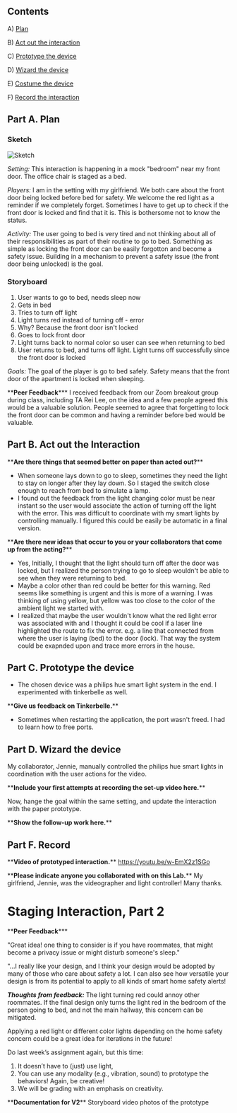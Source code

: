 ## Contents

A) [Plan](#part-a-plan) 

B) [Act out the interaction](#part-b-act-out-the-interaction) 

C) [Prototype the device](#part-c-prototype-the-device)

D) [Wizard the device](#part-d-wizard-the-device) 

E) [Costume the device](#part-e-costume-the-device)

F) [Record the interaction](#part-f-record)

## Part A. Plan 

### Sketch

 ![Sketch](https://user-images.githubusercontent.com/89586838/131934452-9b41c3f3-6a0f-4b01-b9e8-02559df1f2b4.jpg)

_Setting:_ 
This interaction is happening in a mock "bedroom" near my front door. The office chair is staged as a bed.

_Players:_ 
I am in the setting with my girlfriend. We both care about the front door being locked before bed for safety. We welcome the red light as a reminder if we completely forget. Sometimes I have to get up to check if the front door is locked and find that it is. This is bothersome not to know the status.

_Activity:_ 
The user going to bed is very tired and not thinking about all of their responsibilities as part of their routine to go to bed. Something as simple as locking the front door can be easily forgotton and become a safety issue. Building in a mechanism to prevent a safety issue (the front door being unlocked) is the goal.

### Storyboard

1. User wants to go to bed, needs sleep now
2. Gets in bed
3. Tries to turn off light
3. Light turns red instead of turning off - error
4. Why? Because the front door isn't locked
6. Goes to lock front door
7. Light turns back to normal color so user can see when returning to bed
8. User returns to bed, and turns off light. Light turns off successfully since the front door is locked

_Goals:_
The goal of the player is go to bed safely. Safety means that the front door of the apartment is locked when sleeping.

\*\***Peer Feedback***\*\*
I received feedback from our Zoom breakout group during class, including TA Rei Lee, on the idea and a few people agreed this would be a valuable solution. People seemed to agree that forgetting to lock the front door can be common and having a reminder before bed would be valuable.

## Part B. Act out the Interaction

\*\***Are there things that seemed better on paper than acted out?**\*\*
  - When someone lays down to go to sleep, sometimes they need the light to stay on longer after they lay down. So I staged the switch close enough to reach from bed to simulate a lamp.
  - I found out the feedback from the light changing color must be near instant so the user would associate the action of turning off the light with the error. This was difficult to coordinate with my smart lights by controlling manually. I figured this could be easily be automatic in a final version.

\*\***Are there new ideas that occur to you or your collaborators that come up from the acting?**\*\*
- Yes, Initially, I thought that the light should turn off after the door was locked, but I realized the person trying to go to sleep wouldn't be able to see when they were returning to bed.
- Maybe a color other than red could be better for this warning. Red seems like something is urgent and this is more of a warning. I was thinking of using yellow, but yellow was too close to the color of the ambient light we started with.
- I realized that maybe the user wouldn't know what the red light error was associated with and I thought it could be cool if a laser line highlighted the route to fix the error. e.g. a line that connected from where the user is laying (bed) to the door (lock). That way the system could be exapnded upon and trace more errors in the house.

## Part C. Prototype the device
- The chosen device was a philips hue smart light system in the end. I experimented with tinkerbelle as well.

\*\***Give us feedback on Tinkerbelle.**\*\*
- Sometimes when restarting the application, the port wasn't freed. I had to learn how to free ports.

## Part D. Wizard the device
My collaborator, Jennie, manually controlled the philips hue smart lights in coordination with the user actions for the video.

\*\***Include your first attempts at recording the set-up video here.**\*\*

Now, hange the goal within the same setting, and update the interaction with the paper prototype. 

\*\***Show the follow-up work here.**\*\*

## Part F. Record

\*\***Video of prototyped interaction.**\*\*
https://youtu.be/w-EmX2z1SGo

\*\***Please indicate anyone you collaborated with on this Lab.**\*\*
My girlfriend, Jennie, was the videographer and light controller! Many thanks.

# Staging Interaction, Part 2

\*\***Peer Feedback***\*\*

"Great idea! one thing to consider is if you have roommates, that might become a privacy issue or might disturb someone's sleep."

"...I really like your design, and I think your design would be adopted by many of those who care about safety a lot. I can also see how versatile your design is from its potential to apply to all kinds of smart home safety alerts!

***Thoughts from feedback:***
The light turning red could annoy other roommates. If the final design only turns the light red in the bedroom of the person going to bed, and not the main hallway, this concern can be mitigated.

Applying a red light or different color lights depending on the home safety concern could be a great idea for iterations in the future!

Do last week’s assignment again, but this time: 
1) It doesn’t have to (just) use light, 
2) You can use any modality (e.g., vibration, sound) to prototype the behaviors! Again, be creative!
3) We will be grading with an emphasis on creativity. 

\*\***Documentation for V2**\*\*
Storyboard 
video 
photos of the prototype
